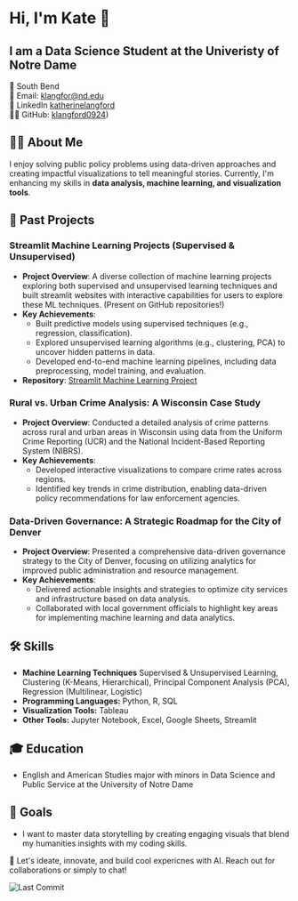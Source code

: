 # Hi, I'm Kate 👋
## I am a Data Science Student at the Univeristy of Notre Dame

📍 South Bend <br> 
📧 Email: klangfor@nd.edu <br>
🔗 LinkedIn [katherinelangford]((https://www.linkedin.com/in/katherinelangford/))  <br> 
👨‍💻 GitHub: [klangford0924]((https://github.com/klangford0924/klangford0924)))  

## 👩‍💻 About Me
I enjoy solving public policy problems using data-driven approaches and creating impactful visualizations to tell meaningful stories. Currently, I'm enhancing my skills in **data analysis, machine learning, and visualization tools**.

## 🔗 Past Projects
### **Streamlit Machine Learning Projects (Supervised & Unsupervised)**
   - **Project Overview**: A diverse collection of machine learning projects exploring both supervised and unsupervised learning techniques and built streamlit websites with interactive capabilities for users to explore these ML techniques. (Present on GitHub repositories!)
   - **Key Achievements**:
     - Built predictive models using supervised techniques (e.g., regression, classification).
     - Explored unsupervised learning algorithms (e.g., clustering, PCA) to uncover hidden patterns in data.
     - Developed end-to-end machine learning pipelines, including data preprocessing, model training, and evaluation.
  - **Repository**: [Streamlit Machine Learning Project](https://github.com/klangford0924/LANGFORD-Data-Science-Portfolio-/tree/main/MLStreamlitApp)

       
### **Rural vs. Urban Crime Analysis: A Wisconsin Case Study**
   - **Project Overview**: Conducted a detailed analysis of crime patterns across rural and urban areas in Wisconsin using data from the Uniform Crime Reporting (UCR) and the National Incident-Based Reporting System (NIBRS).
   - **Key Achievements**: 
     - Developed interactive visualizations to compare crime rates across regions.
     - Identified key trends in crime distribution, enabling data-driven policy recommendations for law enforcement agencies.

### **Data-Driven Governance: A Strategic Roadmap for the City of Denver**
   - **Project Overview**: Presented a comprehensive data-driven governance strategy to the City of Denver, focusing on utilizing analytics for improved public administration and resource management.
   - **Key Achievements**:
     - Delivered actionable insights and strategies to optimize city services and infrastructure based on data analysis.
     - Collaborated with local government officials to highlight key areas for implementing machine learning and data analytics.


## 🛠️ Skills
- **Machine Learning Techniques** Supervised & Unsupervised Learning, Clustering (K-Means, Hierarchical), Principal Component Analysis (PCA), Regression (Multilinear, Logistic)
- **Programming Languages:** Python, R, SQL  
- **Visualization Tools:** Tableau
- **Other Tools:** Jupyter Notebook, Excel, Google Sheets, Streamlit

## 🎓 Education 
- English and American Studies major with minors in Data Science and Public Service at the University of Notre Dame

## 🏀 Goals
- I want to master data storytelling by creating engaging visuals that blend my humanities insights with my coding skills.

🔗 Let's ideate, innovate, and build cool expericnes with AI. Reach out for collaborations or simply to chat!

![Last Commit](https://img.shields.io/github/last-commit/KLANGFORD0924/KLANGFORD0924)


